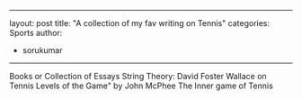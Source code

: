
---
layout: post
title: "A collection of my fav writing on Tennis"
categories: Sports
author:
- sorukumar
---

Books or Collection of Essays
String Theory: David Foster Wallace on Tennis
Levels of the Game" by John McPhee
The Inner game of Tennis

<!--stackedit_data:
eyJoaXN0b3J5IjpbLTE4MjQ1MTE1LC05ODc0NTA5MTIsLTE0Mz
U0MzMwODEsNzMwOTk4MTE2XX0=
-->